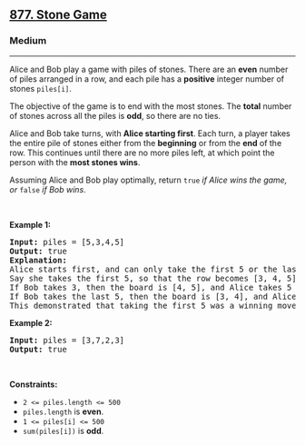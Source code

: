 <h2><a href="https://leetcode.com/problems/stone-game/">877. Stone Game</a></h2><h3>Medium</h3><hr><div style="user-select: auto;"><p style="user-select: auto;">Alice and Bob play a game with piles of stones. There are an <strong style="user-select: auto;">even</strong> number of piles arranged in a row, and each pile has a <strong style="user-select: auto;">positive</strong> integer number of stones <code style="user-select: auto;">piles[i]</code>.</p>

<p style="user-select: auto;">The objective of the game is to end with the most stones. The <strong style="user-select: auto;">total</strong> number of stones across all the piles is <strong style="user-select: auto;">odd</strong>, so there are no ties.</p>

<p style="user-select: auto;">Alice and Bob take turns, with <strong style="user-select: auto;">Alice starting first</strong>. Each turn, a player takes the entire pile of stones either from the <strong style="user-select: auto;">beginning</strong> or from the <strong style="user-select: auto;">end</strong> of the row. This continues until there are no more piles left, at which point the person with the <strong style="user-select: auto;">most stones wins</strong>.</p>

<p style="user-select: auto;">Assuming Alice and Bob play optimally, return <code style="user-select: auto;">true</code><em style="user-select: auto;"> if Alice wins the game, or </em><code style="user-select: auto;">false</code><em style="user-select: auto;"> if Bob wins</em>.</p>

<p style="user-select: auto;">&nbsp;</p>
<p style="user-select: auto;"><strong style="user-select: auto;">Example 1:</strong></p>

<pre style="user-select: auto;"><strong style="user-select: auto;">Input:</strong> piles = [5,3,4,5]
<strong style="user-select: auto;">Output:</strong> true
<strong style="user-select: auto;">Explanation:</strong> 
Alice starts first, and can only take the first 5 or the last 5.
Say she takes the first 5, so that the row becomes [3, 4, 5].
If Bob takes 3, then the board is [4, 5], and Alice takes 5 to win with 10 points.
If Bob takes the last 5, then the board is [3, 4], and Alice takes 4 to win with 9 points.
This demonstrated that taking the first 5 was a winning move for Alice, so we return true.
</pre>

<p style="user-select: auto;"><strong style="user-select: auto;">Example 2:</strong></p>

<pre style="user-select: auto;"><strong style="user-select: auto;">Input:</strong> piles = [3,7,2,3]
<strong style="user-select: auto;">Output:</strong> true
</pre>

<p style="user-select: auto;">&nbsp;</p>
<p style="user-select: auto;"><strong style="user-select: auto;">Constraints:</strong></p>

<ul style="user-select: auto;">
	<li style="user-select: auto;"><code style="user-select: auto;">2 &lt;= piles.length &lt;= 500</code></li>
	<li style="user-select: auto;"><code style="user-select: auto;">piles.length</code> is <strong style="user-select: auto;">even</strong>.</li>
	<li style="user-select: auto;"><code style="user-select: auto;">1 &lt;= piles[i] &lt;= 500</code></li>
	<li style="user-select: auto;"><code style="user-select: auto;">sum(piles[i])</code> is <strong style="user-select: auto;">odd</strong>.</li>
</ul>
</div>